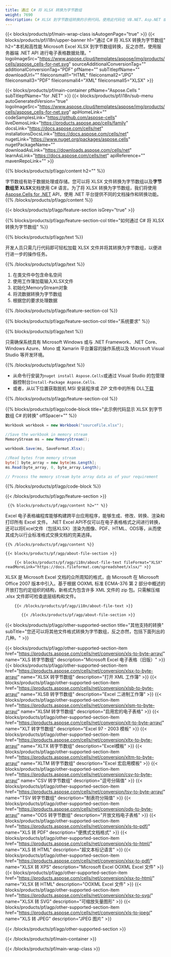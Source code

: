 ```yaml
---
title: 通过 C# 将 XLSX 转换为字节数组
weight: 7690
description: C# XLSX 到字节数组转换的示例代码。使用此代码在 VB.NET、Asp.NET 或任何基于 .NET 的应用程序中将 Excel XLSX 转换为字节数组。
---
```

{{< blocks/products/pf/main-wrap-class isAutogenPage="true" >}}
{{< blocks/products/pf/i18n/upper-banner h1="通过 C# 将 XLSX 转换为字节数组" h2="本机和高性能 Microsoft Excel XLSX 到字节数组转换，反之亦然，使用服务器端 .NET API 进行电子表格数据处理。" logoImageSrc="https://www.aspose.cloud/templates/aspose/img/products/cells/aspose_cells-for-net.svg" sourceAdditionalConversionTag="" additionalConversionTag="PDF" pfName="" subTitlepfName="" downloadUrl="" fileiconsmall1="HTML" fileiconsmall2="JPG" fileiconsmall3="PDF" fileiconsmall4="XML" fileiconsmall5="XLSX" >}}

{{< blocks/products/pf/main-container pfName="Aspose.Cells " subTitlepfName="for .NET" >}}
{{< blocks/products/pf/i18n/sub-menu autoGeneratedVersion="true" logoImageSrc="https://www.aspose.cloud/templates/aspose/img/products/cells/aspose_cells-for-net.svg" apiHomeLink="" codeSamplesLink="https://github.com/aspose-cells" liveDemosLink="https://products.aspose.app/cells/family" docsLink="https://docs.aspose.com/cells/net" installationsDocsLink="https://docs.aspose.com/cells/net" nugetLink="https://www.nuget.org/packages/aspose.cells" nugetPackageName="" downloadAsLink="https://downloads.aspose.com/cells/net" learnAsLink="https://docs.aspose.com/cells/net" apiReference="" mavenRepoLink="" >}}

{{% blocks/products/pf/agp/content h2="" %}}

字节数组有助于数据处理或存储。您可以将 XLSX 文件转换为字节数组以及**字节数组至 XLSX**文档使用 C# 语言。为了将 XLSX 转换为字节数组，我们将使用
 [Aspose.Cells for .NET](https://products.aspose.com/cells/net) 
API，使用 .NET 平台提供不同的文档操作和转换功能。
{{% /blocks/products/pf/agp/content %}}

{{< blocks/products/pf/agp/feature-section isGrey="true" >}}

{{% blocks/products/pf/agp/feature-section-col title="如何通过 C# 将 XLSX 转换为字节数组" %}}

{{% blocks/products/pf/agp/text %}}

开发人员只需几行代码即可轻松加载 XLSX 文件并将其转换为字节数组，以便进行进一步的操作任务。

{{% /blocks/products/pf/agp/text %}}

1. 在类文件中包含命名空间
1. 使用工作簿加载输入XLSX文件
1. 初始化MemoryStream对象
1. 将流数据转换为字节数组
1. 根据您的要求处理数据

{{% /blocks/products/pf/agp/feature-section-col %}}

{{% blocks/products/pf/agp/feature-section-col title="系统要求" %}}

{{% blocks/products/pf/agp/text %}}

只需确保系统具有 Microsoft Windows 或与 .NET Framework、.NET Core、Windows Azure、Mono 或 Xamarin 平台兼容的操作系统以及 Microsoft Visual Studio 等开发环境。

{{% /blocks/products/pf/agp/text %}}

- 从命令行安装为<code>nuget install Aspose.Cells</code>或通过 Visual Studio 的包管理器控制台<code>Install-Package Aspose.Cells</code>.
- 或者，从以下位置获取脱机 MSI 安装程序或 ZIP 文件中的所有 DLL<a href="https://downloads.aspose.com/cells/net">下载</a>

{{% /blocks/products/pf/agp/feature-section-col %}}

{{% blocks/products/pf/agp/code-block title="此示例代码显示 XLSX 到字节数组 C# 的转换" offSpacer="" %}}

```cs
Workbook workbook = new Workbook("sourceFile.xlsx");

//Save the workbook in memory stream
MemoryStream ms = new MemoryStream();

workbook.Save(ms, SaveFormat.Xlsx);

//Read bytes from memory stream
byte[] byte_array = new byte[ms.Length];
ms.Read(byte_array, 0, byte_array.Length);

// Process the memory stream byte array data as of your requirement 

```

{{% /blocks/products/pf/agp/code-block %}}

{{< /blocks/products/pf/agp/feature-section >}}

<!-- aboutfile Starts -->
      
     {{% blocks/products/pf/agp/content h2="" %}}

Excel 电子表格编程库能够构建跨平台应用程序，能够生成、修改、转换、渲染和打印所有 Excel 文件。 .NET Excel API不仅可以在电子表格格式之间进行转换，还可以将Excel文件（包括XLSX）渲染为图像、PDF、HTML、ODS等，从而使其成为以行业标准格式交换文档的完美选择。



    {{% /blocks/products/pf/agp/content %}}

    {{< blocks/products/pf/agp/about-file-section >}}

        {{< blocks/products/pf/agp/i18n/about-file-text fileFormat="XLSX" readMoreLink="https://docs.fileformat.com/spreadsheet/xlsx/" >}}
XLSX 是 Microsoft Excel 文档的众所周知的格式，由 Microsoft 在 Microsoft Office 2007 版本中引入。基于根据 OOXML 标准 ECMA-376 第 2 部分中概述的开放打包约定组织的结构，新格式为包含许多 XML 文件的 zip 包。只需解压缩 .xlsx 文件即可检查底层结构和文件。

        {{< /blocks/products/pf/agp/i18n/about-file-text >}}

           {{< /blocks/products/pf/agp/about-file-section >}}

<!-- aboutfile Ends -->

{{< blocks/products/pf/agp/other-supported-section title="其他支持的转换" subTitle="您还可以将其他文件格式转换为字节数组，反之亦然，包括下面列出的几种。" >}}

{{< blocks/products/pf/agp/other-supported-section-item href="https://products.aspose.com/cells/net/conversion/xls-to-byte-array/" name="XLS 转字节数组" description="Microsoft Excel 电子表格（旧版）" >}} {{< blocks/products/pf/agp/other-supported-section-item href="https://products.aspose.com/cells/net/conversion/xlsx-to-byte-array/" name="XLSX 转字节数组" description="打开 XML 工作簿" >}} {{< blocks/products/pf/agp/other-supported-section-item href="https://products.aspose.com/cells/net/conversion/xlsb-to-byte-array/" name="XLSB 转字节数组" description="Excel 二进制工作簿" >}} {{< blocks/products/pf/agp/other-supported-section-item href="https://products.aspose.com/cells/net/conversion/xlsm-to-byte-array/" name="XLSM 转字节数组" description="启用宏的电子表格" >}} {{< blocks/products/pf/agp/other-supported-section-item href="https://products.aspose.com/cells/net/conversion/xlt-to-byte-array/" name="XLT 转字节数组" description="Excel 97 - 2003 模板" >}} {{< blocks/products/pf/agp/other-supported-section-item href="https://products.aspose.com/cells/net/conversion/xltx-to-byte-array/" name="XLTX 转字节数组" description="Excel模板" >}} {{< blocks/products/pf/agp/other-supported-section-item href="https://products.aspose.com/cells/net/conversion/xltm-to-byte-array/" name="XLTM 转字节数组" description="Excel 宏启用模板" >}} {{< blocks/products/pf/agp/other-supported-section-item href="https://products.aspose.com/cells/net/conversion/csv-to-byte-array/" name="CSV 转字节数组" description="逗号分隔值" >}} {{< blocks/products/pf/agp/other-supported-section-item href="https://products.aspose.com/cells/net/conversion/tsv-to-byte-array/" name="TSV 转字节数组" description="制表符分隔值" >}} {{< blocks/products/pf/agp/other-supported-section-item href="https://products.aspose.com/cells/net/conversion/ods-to-byte-array/" name="ODS 转字节数组" description="开放文档电子表格" >}} {{< blocks/products/pf/agp/other-supported-section-item href="https://products.aspose.com/cells/net/conversion/xls-to-pdf/" name="XLS 转 PDF" description="便携式文档格式" >}} {{< blocks/products/pf/agp/other-supported-section-item href="https://products.aspose.com/cells/net/conversion/xls-to-html/" name="XLS 转 HTML" description="超文本标记语言" >}} {{< blocks/products/pf/agp/other-supported-section-item href="https://products.aspose.com/cells/net/conversion/xlsx-to-pdf/" name="XLSX 转 XPS" description="Microsoft Excel OOXML Excel 文件" >}} {{< blocks/products/pf/agp/other-supported-section-item href="https://products.aspose.com/cells/net/conversion/xlsx-to-html/" name="XLSX 转 HTML" description="OOXML Excel 文件" >}} {{< blocks/products/pf/agp/other-supported-section-item href="https://products.aspose.com/cells/net/conversion/xlsx-to-svg/" name="XLSX 转 SVG" description="可缩放矢量图形" >}} {{< blocks/products/pf/agp/other-supported-section-item href="https://products.aspose.com/cells/net/conversion/xls-to-jpeg/" name="XLS 转 JPEG" description="JPEG 图片" >}} 

{{< /blocks/products/pf/agp/other-supported-section >}}

{{< /blocks/products/pf/main-container >}}
    
{{< /blocks/products/pf/main-wrap-class >}}
